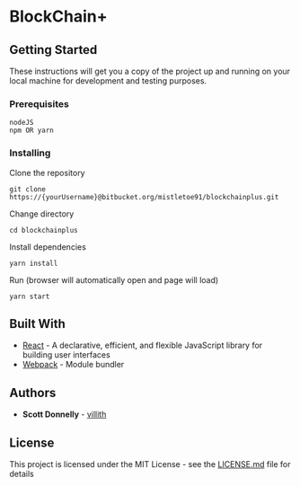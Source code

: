 # BlockChain+

## Getting Started

These instructions will get you a copy of the project up and running on your local machine for development and testing purposes.

### Prerequisites

```
nodeJS
npm OR yarn
```

### Installing

Clone the repository

```
git clone https://{yourUsername}@bitbucket.org/mistletoe91/blockchainplus.git
```

Change directory

```
cd blockchainplus
```

Install dependencies

```
yarn install
```

Run (browser will automatically open and page will load)

```
yarn start
```

## Built With

* [React](https://facebook.github.io/react/) - A declarative, efficient, and flexible JavaScript library for building user interfaces
* [Webpack](https://webpack.github.io/) - Module bundler

## Authors

* **Scott Donnelly** - [villith](https://github.com/villith)

## License

This project is licensed under the MIT License - see the [LICENSE.md](LICENSE.md) file for details
